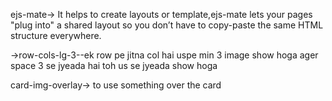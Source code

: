 ejs-mate-> It helps to create layouts or template,ejs-mate lets your pages "plug into" a shared layout so you don’t have to copy-paste the same HTML structure everywhere.

<div class="row row-cols-lg-3">->row-cols-lg-3--ek row pe jitna col hai uspe min 3 image show hoga ager space 3 se jyeada hai toh us se jyeada show hoga

card-img-overlay-> to use something over the card